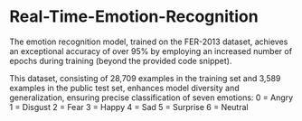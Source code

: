 # Real-Time-Emotion-Recognition

The emotion recognition model, trained on the FER-2013 dataset, achieves an exceptional accuracy of over 95% by employing an increased number of epochs during training (beyond the provided code snippet). 

This dataset, consisting of 28,709 examples in the training set and 3,589 examples in the public test set, enhances model diversity and generalization, ensuring precise classification of seven emotions: 
0 = Angry
1 = Disgust
2 = Fear
3 = Happy
4 = Sad
5 = Surprise
6 = Neutral
